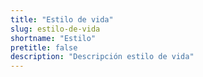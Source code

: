 ```yaml
---
title: "Estilo de vida"
slug: estilo-de-vida
shortname: "Estilo"
pretitle: false
description: "Descripción estilo de vida"
---
```




